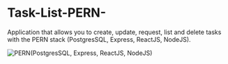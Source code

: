 # Task-List-PERN-
Application that allows you to create, update, request, list and delete tasks with the PERN stack (PostgresSQL, Express, ReactJS, NodeJS).

![PERN(PostgresSQL, Express, ReactJS, NodeJS)](https://repository-images.githubusercontent.com/248812720/56902700-c5bd-11ea-813f-ed8631377258)
